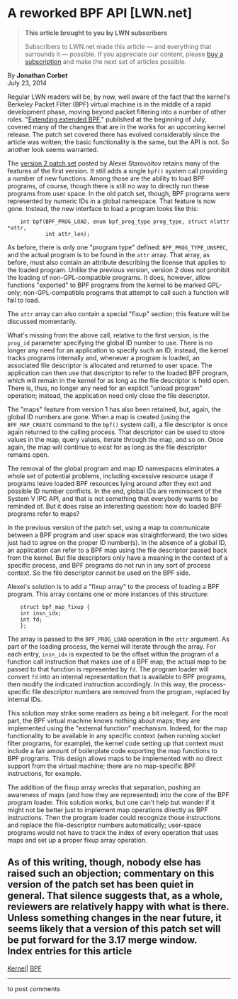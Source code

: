 # A reworked BPF API [LWN.net]

> **This article brought to you by LWN subscribers**
> 
> Subscribers to LWN.net made this article — and everything that surrounds it — possible. If you appreciate our content, please [buy a subscription](/Promo/nst-nag3/subscribe) and make the next set of articles possible. 

By **Jonathan Corbet**  
July 23, 2014 

Regular LWN readers will be, by now, well aware of the fact that the kernel's Berkeley Packet Filter (BPF) virtual machine is in the middle of a rapid development phase, moving beyond packet filtering into a number of other roles. "[Extending extended BPF](/Articles/603983/)," published at the beginning of July, covered many of the changes that are in the works for an upcoming kernel release. The patch set covered there has evolved considerably since the article was written; the basic functionality is the same, but the API is not. So another look seems warranted. 

The [version 2 patch set](/Articles/605907/) posted by Alexei Starovoitov retains many of the features of the first version. It still adds a single `bpf()` system call providing a number of new functions. Among those are the ability to load BPF programs, of course, though there is still no way to directly run these programs from user space. In the old patch set, though, BPF programs were represented by numeric IDs in a global namespace. That feature is now gone. Instead, the new interface to load a program looks like this: 
    
    
        int bpf(BPF_PROG_LOAD, enum bpf_prog_type prog_type, struct nlattr *attr,
                int attr_len);
    

As before, there is only one "program type" defined: `BPF_PROG_TYPE_UNSPEC`, and the actual program is to be found in the `attr` array. That array, as before, must also contain an attribute describing the license that applies to the loaded program. Unlike the previous version, version 2 does not prohibit the loading of non-GPL-compatible programs. It does, however, allow functions "exported" to BPF programs from the kernel to be marked GPL-only; non-GPL-compatible programs that attempt to call such a function will fail to load. 

The `attr` array can also contain a special "fixup" section; this feature will be discussed momentarily. 

What's missing from the above call, relative to the first version, is the `prog_id` parameter specifying the global ID number to use. There is no longer any need for an application to specify such an ID; instead, the kernel tracks programs internally and, whenever a program is loaded, an associated file descriptor is allocated and returned to user space. The application can then use that descriptor to refer to the loaded BPF program, which will remain in the kernel for as long as the file descriptor is held open. There is, thus, no longer any need for an explicit "unload program" operation; instead, the application need only close the file descriptor. 

The "maps" feature from version 1 has also been retained, but, again, the global ID numbers are gone. When a map is created (using the `BPF_MAP_CREATE` command to the `bpf()` system call), a file descriptor is once again returned to the calling process. That descriptor can be used to store values in the map, query values, iterate through the map, and so on. Once again, the map will continue to exist for as long as the file descriptor remains open. 

The removal of the global program and map ID namespaces eliminates a whole set of potential problems, including excessive resource usage if programs leave loaded BPF resources lying around after they exit and possible ID number conflicts. In the end, global IDs are reminiscent of the System V IPC API, and that is not something that everybody wants to be reminded of. But it does raise an interesting question: how do loaded BPF programs refer to maps? 

In the previous version of the patch set, using a map to communicate between a BPF program and user space was straightforward; the two sides just had to agree on the proper ID number(s). In the absence of a global ID, an application can refer to a BPF map using the file descriptor passed back from the kernel. But file descriptors only have a meaning in the context of a specific process, and BPF programs do not run in any sort of process context. So the file descriptor cannot be used on the BPF side. 

Alexei's solution is to add a "fixup array" to the process of loading a BPF program. This array contains one or more instances of this structure: 
    
    
        struct bpf_map_fixup {
    	int insn_idx;
    	int fd;
        };
    

The array is passed to the `BPF_PROG_LOAD` operation in the `attr` argument. As part of the loading process, the kernel will iterate through the array. For each entry, `insn_idx` is expected to be the offset within the program of a function call instruction that makes use of a BPF map; the actual map to be passed to that function is represented by `fd`. The program loader will convert `fd` into an internal representation that is available to BPF programs, then modify the indicated instruction accordingly. In this way, the process-specific file descriptor numbers are removed from the program, replaced by internal IDs. 

This solution may strike some readers as being a bit inelegant. For the most part, the BPF virtual machine knows nothing about maps; they are implemented using the "external function" mechanism. Indeed, for the map functionality to be available in any specific context (when running socket filter programs, for example), the kernel code setting up that context must include a fair amount of boilerplate code exporting the map functions to BPF programs. This design allows maps to be implemented with no direct support from the virtual machine; there are no map-specific BPF instructions, for example. 

The addition of the fixup array wrecks that separation, pushing an awareness of maps (and how they are represented) into the core of the BPF program loader. This solution works, but one can't help but wonder if it might not be better just to implement map operations directly as BPF instructions. Then the program loader could recognize those instructions and replace the file-descriptor numbers automatically; user-space programs would not have to track the index of every operation that uses maps and set up a proper fixup array operation. 

As of this writing, though, nobody else has raised such an objection; commentary on this version of the patch set has been quiet in general. That silence suggests that, as a whole, reviewers are relatively happy with what is there. Unless something changes in the near future, it seems likely that a version of this patch set will be put forward for the 3.17 merge window.  
Index entries for this article  
---  
[Kernel](/Kernel/Index)| [BPF](/Kernel/Index#BPF)  
  


* * *

to post comments 
